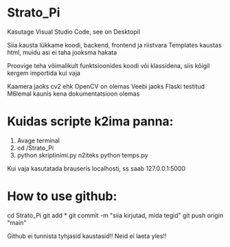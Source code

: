 # Strato_Pi

Kasutage Visual Studio Code, see on Desktopil

Siia kausta lükkame koodi, backend, frontend ja riistvara
Templates kaustas html, muidu asi ei taha jooksma hakata

Proovige teha võimalikult funktsioonides koodi või klassidena,
siis kõigil kergem importida kui vaja

Kaamera jaoks cv2 ehk OpenCV on olemas
Veebi jaoks Flaski testitud
M6lemal kaunis kena dokumentatsioon olemas

# Kuidas scripte k2ima panna:
1. Avage terminal
2. cd /Strato_Pi
3. python skriptinimi.py n2iteks python temps.py

Kui vaja kasutatada brauseris localhosti, ss saab
127.0.0.1:5000

# How to use github:
cd Strato_Pi
git add *
git commit -m "siia kirjutad, mida tegid"
git push origin "main"

Github ei tunnista tyhjasid kaustasid!! Neid ei laeta yles!!
